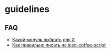 # guidelines
## FAQ
 * [Какой модуль выбрать для X](https://github.com/hu2prod/guidelines/blob/master/modules.md)
 * [Как правильно писать на iced-coffee-script](https://github.com/hu2prod/guidelines/blob/master/iced-coffee-script.md)
